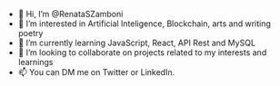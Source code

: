 - 👋 Hi, I’m @RenataSZamboni
- 👀 I’m interested in Artificial Inteligence, Blockchain, arts and writing poetry
- 🌱 I’m currently learning JavaScript, React, API Rest and MySQL
- 💞️ I’m looking to collaborate on projects related to my interests and learnings
- 📫 You can DM me on Twitter or LinkedIn. 

<!---
RenataSZamboni/RenataSZamboni is a ✨ special ✨ repository because its `README.md` (this file) appears on your GitHub profile.
You can click the Preview link to take a look at your changes.
--->
